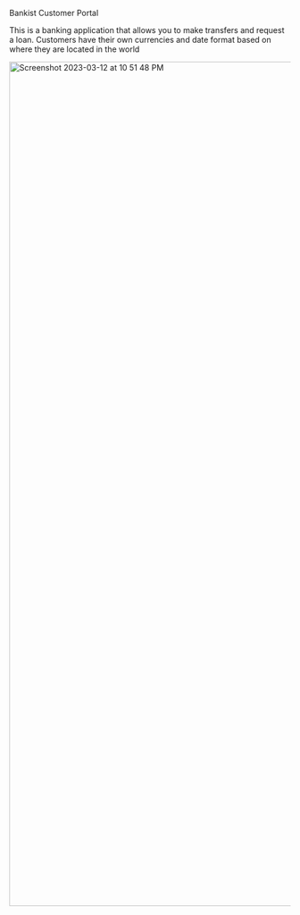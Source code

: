 Bankist Customer Portal

This is a banking application that allows you to make transfers and request a loan. Customers have their own currencies and date format based on where they are located in the world

<img width="1512" alt="Screenshot 2023-03-12 at 10 51 48 PM" src="https://user-images.githubusercontent.com/83601745/224598038-3ea0ef90-9ee2-4d22-91b6-e479c10964ee.png">

